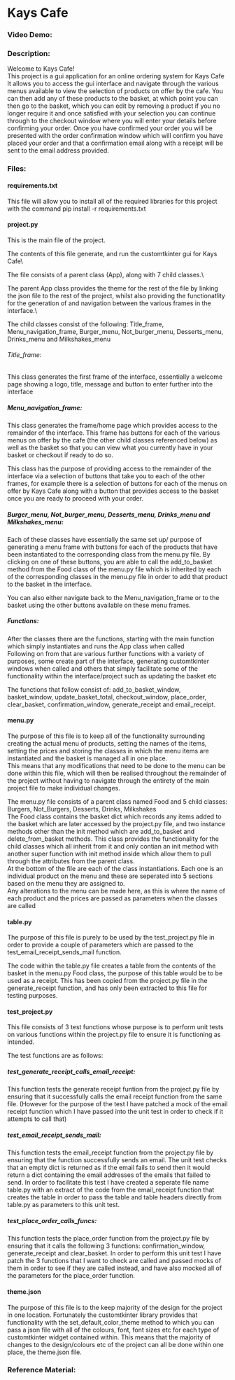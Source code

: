 # Kays Cafe
### Video Demo:
### Description:

Welcome to Kays Cafe!\
This project is a gui application for an online ordering system for Kays Cafe\
It allows you to access the gui interface and navigate through the various menus available to view the selection of products on offer by the cafe. You can then add any of these products to the basket, at which point you can then go to the basket, which you can edit by removing a product if you no longer require it and once satisfied with your selection you can continue through to the checkout window where you will enter your details before confirming your order. Once you have confirmed your order you will be presented with the order confirmation window which will confirm you have placed your order and that a confirmation email along with a receipt will be sent to the email address provided.

### Files:

#### requirements.txt

This file will allow you to install all of the required libraries for this project with the command pip install -r requirements.txt

#### project.py

This is the main file of the project.

The contents of this file generate, and run the customtkinter gui for Kays Cafe\

The file consists of a parent class (App), along with 7 child classes.\

The parent App class provides the theme for the rest of the file by linking the json file to the rest of the project, whilst also providing the functionatlity for the generation of and navigation between the various frames in the interface.\

The child classes consist of the following: Title_frame, Menu_navigation_frame, Burger_menu, Not_burger_menu, Desserts_menu, Drinks_menu and Milkshakes_menu

###### Title_frame:

This class generates the first frame of the interface, essentially a welcome page showing a logo, title, message and button to enter further into the interface

##### Menu_navigation_frame:

This class generates the frame/home page which provides access to the remainder of the interface. This frame has buttons for each of the various menus on offer by the cafe (the other child classes referenced below) as well as the basket so that you can view what you currently have in your basket or checkout if ready to do so.

This class has the purpose of providing access to the remainder of the interface via a selection of buttons that take you to each of the other frames, for example there is a selection of buttons for each of the menus on offer by Kays Cafe along with a button that provides access to the basket once you are ready to proceed with your order.

##### Burger_menu, Not_burger_menu, Desserts_menu, Drinks_menu and Milkshakes_menu:

Each of these classes have essentially the same set up/ purpose of generating a menu frame with buttons for each of the products that have been instantiated to the corresponding class from the menu.py file. By clicking on one of these buttons, you are able to call the add_to_basket method from the Food class of the menu.py file which is inherited by each of the corresponding classes in the menu.py file in order to add that product to the basket in the interface.

You can also either navigate back to the Menu_navigation_frame or to the basket using the other buttons available on these menu frames.

##### Functions:

After the classes there are the functions, starting with the main function which simply instantiates and runs the App class when called\
Following on from that are various further functions with a variety of purposes, some create part of the interface, generating customtkinter windows when called and others that simply facilitate some of the functionality within the interface/project such as updating the basket etc

The functions that follow consist of: add_to_basket_window, basket_window, update_basket_total, checkout_window, place_order, clear_basket, confirmation_window, generate_receipt and email_receipt.





#### menu.py

The purpose of this file is to keep all of the functionality surrounding creating the actual menu of products, setting the names of the items, setting the prices and storing the classes in which the menu items are instantiated and the basket is managed all in one place.\
This means that any modifications that need to be done to the menu can be done within this file, which will then be realised throughout the remainder of the project without having to navigate through the entirety of the main project file to make individual changes.

The menu.py file consists of a parent class named Food and 5 child classes: Burgers, Not_Burgers, Desserts, Drinks, Milkshakes\
The Food class contains the basket dict which records any items added to the basket which are later accessed by the project.py file, and two instance methods other than the init method which are add_to_basket and delete_from_basket methods. This class provides the functionality for the child classes which all inherit from it and only contian an init method with another super function with init method inside which allow them to pull through the attributes from the parent class.\
At the bottom of the file are each of the class instantiations. Each one is an individual product on the menu and these are seperated into 5 sections based on the menu they are assigned to.\
Any alterations to the menu can be made here, as this is where the name of each product and the prices are passed as parameters when the classes are called

#### table.py

The purpose of this file is purely to be used by the test_project.py file in order to provide a couple of parameters which are passed to the test_email_receipt_sends_mail function.

The code within the table.py file creates a table from the contents of the basket in the menu.py Food class, the purpose of this table would be to be used as a receipt. This has been copied from the project.py file in the generate_receipt function, and has only been extracted to this file for testing purposes.

#### test_project.py

This file consists of 3 test functions whose purpose is to perform unit tests on various functions within the project.py file to ensure it is functioning as intended.

The test functions are as follows:

##### test_generate_receipt_calls_email_receipt:

This function tests the generate receipt funtion from the project.py file by ensuring that it successfully calls the email receipt function from the same file. (However for the purpose of the test I have patched a mock of the email receipt function which I have passed into the unit test in order to check if it attempts to call that)

##### test_email_receipt_sends_mail:

This function tests the email_receipt function from the project.py file by ensuring that the function successfully sends an email. The unit test checks that an empty dict is returned as if the email fails to send then it would return a dict containing the email addresses of the emails that failed to send. In order to facilitate this test I have created a seperate file name table.py with an extract of the code from the email_receipt function that creates the table in order to pass the table and table headers directly from table.py as parameters to this unit test.

##### test_place_order_calls_funcs:

This function tests the place_order function from the project.py file by ensuring that it calls the following 3 functions: confirmation_window, generate_receipt and clear_basket. In order to perform this unit test I have patch the 3 functions that I want to check are called and passed mocks of them in order to see if they are called instead, and have also mocked all of the parameters for the place_order function.


#### theme.json

The purpose of this file is to the keep majority of the design for the project in one location. Fortunately the customtkinter library provides that functionality with the set_default_color_theme method to which you can pass a json file with all of the colours, font, font sizes etc for each type of customtkinter widget contained within. This means that the majority of changes to the design/colours etc of the project can all be done within one place, the theme.json file.

### Reference Material:

